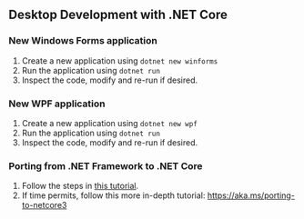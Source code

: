 ## Desktop Development with .NET Core

### New Windows Forms application
1. Create a new application using `dotnet new winforms`
1. Run the application using `dotnet run`
1. Inspect the code, modify and re-run if desired.

### New WPF application
1. Create a new application using `dotnet new wpf`
1. Run the application using `dotnet run`
1. Inspect the code, modify and re-run if desired.

### Porting from .NET Framework to .NET Core
1. Follow the steps in [this tutorial](https://devblogs.microsoft.com/dotnet/porting-desktop-apps-to-net-core/).
1. If time permits, follow this more in-depth tutorial: https://aka.ms/porting-to-netcore3 
